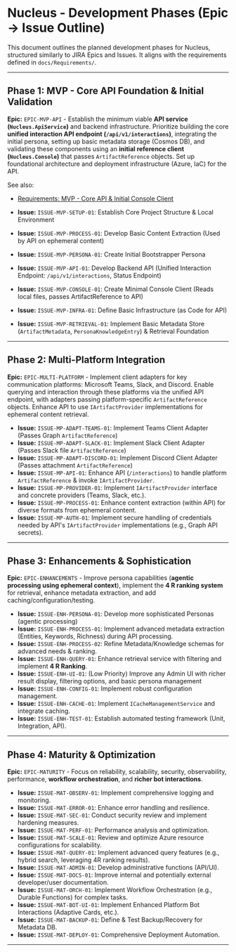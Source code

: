 # Nucleus - Development Phases (Epic -> Issue Outline)

This document outlines the planned development phases for Nucleus, structured similarly to JIRA Epics and Issues. It aligns with the requirements defined in `docs/Requirements/`.

---

## Phase 1: MVP - Core API Foundation & Initial Validation

**Epic:** `EPIC-MVP-API` - Establish the minimum viable **API service (`Nucleus.ApiService`)** and backend infrastructure. Prioritize building the core **unified interaction API endpoint (`/api/v1/interactions`)**, integrating the initial persona, setting up basic metadata storage (Cosmos DB), and validating these components using an **initial reference client (`Nucleus.Console`)** that passes `ArtifactReference` objects. Set up foundational architecture and deployment infrastructure (Azure, IaC) for the API.

See also:
*   [Requirements: MVP - Core API & Initial Console Client](../Requirements/01_REQUIREMENTS_PHASE1_MVP_CONSOLE.md)

*   **Issue:** `ISSUE-MVP-SETUP-01`: Establish Core Project Structure & Local Environment
*   **Issue:** `ISSUE-MVP-PROCESS-01`: Develop Basic Content Extraction (Used by API on ephemeral content)
*   **Issue:** `ISSUE-MVP-PERSONA-01`: Create Initial Bootstrapper Persona
*   **Issue:** `ISSUE-MVP-API-01`: Develop Backend API (Unified Interaction Endpoint: `/api/v1/interactions`, Status Endpoint)
*   **Issue:** `ISSUE-MVP-CONSOLE-01`: Create Minimal Console Client (Reads local files, passes ArtifactReference to API)
*   **Issue:** `ISSUE-MVP-INFRA-01`: Define Basic Infrastructure (as Code for API)
*   **Issue:** `ISSUE-MVP-RETRIEVAL-01`: Implement Basic Metadata Store (`ArtifactMetadata`, `PersonaKnowledgeEntry`) & Retrieval Foundation

---

## Phase 2: Multi-Platform Integration

**Epic:** `EPIC-MULTI-PLATFORM` - Implement client adapters for key communication platforms: Microsoft Teams, Slack, and Discord. Enable querying and interaction through these platforms via the unified API endpoint, with adapters passing platform-specific `ArtifactReference` objects. Enhance API to use `IArtifactProvider` implementations for ephemeral content retrieval.

*   **Issue:** `ISSUE-MP-ADAPT-TEAMS-01`: Implement Teams Client Adapter (Passes Graph `ArtifactReference`)
*   **Issue:** `ISSUE-MP-ADAPT-SLACK-01`: Implement Slack Client Adapter (Passes Slack file `ArtifactReference`)
*   **Issue:** `ISSUE-MP-ADAPT-DISCORD-01`: Implement Discord Client Adapter (Passes attachment `ArtifactReference`)
*   **Issue:** `ISSUE-MP-API-01`: Enhance API (`/interactions`) to handle platform `ArtifactReference` & invoke `IArtifactProvider`.
*   **Issue:** `ISSUE-MP-PROVIDER-01`: Implement `IArtifactProvider` interface and concrete providers (Teams, Slack, etc.).
*   **Issue:** `ISSUE-MP-PROCESS-01`: Enhance content extraction (within API) for diverse formats from ephemeral content.
*   **Issue:** `ISSUE-MP-AUTH-01`: Implement secure handling of credentials needed by API's `IArtifactProvider` implementations (e.g., Graph API secrets).

---

## Phase 3: Enhancements & Sophistication

**Epic:** `EPIC-ENHANCEMENTS` - Improve persona capabilities (**agentic processing using ephemeral context**), implement the **4 R ranking system** for retrieval, enhance metadata extraction, and add caching/configuration/testing.

*   **Issue:** `ISSUE-ENH-PERSONA-01`: Develop more sophisticated Personas (agentic processing)
*   **Issue:** `ISSUE-ENH-PROCESS-01`: Implement advanced metadata extraction (Entities, Keywords, Richness) during API processing.
*   **Issue:** `ISSUE-ENH-PROCESS-02`: Refine Metadata/Knowledge schemas for advanced needs & ranking.
*   **Issue:** `ISSUE-ENH-QUERY-01`: Enhance retrieval service with filtering and implement **4 R Ranking**.
*   **Issue:** `ISSUE-ENH-UI-01`: (Low Priority) Improve any Admin UI with richer result display, filtering options, and basic persona management
*   **Issue:** `ISSUE-ENH-CONFIG-01`: Implement robust configuration management.
*   **Issue:** `ISSUE-ENH-CACHE-01`: Implement `ICacheManagementService` and integrate caching.
*   **Issue:** `ISSUE-ENH-TEST-01`: Establish automated testing framework (Unit, Integration, API).

---

## Phase 4: Maturity & Optimization

**Epic:** `EPIC-MATURITY` - Focus on reliability, scalability, security, observability, performance, **workflow orchestration**, and **richer bot interactions**.

*   **Issue:** `ISSUE-MAT-OBSERV-01`: Implement comprehensive logging and monitoring.
*   **Issue:** `ISSUE-MAT-ERROR-01`: Enhance error handling and resilience.
*   **Issue:** `ISSUE-MAT-SEC-01`: Conduct security review and implement hardening measures.
*   **Issue:** `ISSUE-MAT-PERF-01`: Performance analysis and optimization.
*   **Issue:** `ISSUE-MAT-SCALE-01`: Review and optimize Azure resource configurations for scalability.
*   **Issue:** `ISSUE-MAT-QUERY-01`: Implement advanced query features (e.g., hybrid search, leveraging 4R ranking results).
*   **Issue:** `ISSUE-MAT-ADMIN-01`: Develop administrative functions (API/UI).
*   **Issue:** `ISSUE-MAT-DOCS-01`: Improve internal and potentially external developer/user documentation.
*   **Issue:** `ISSUE-MAT-ORCH-01`: Implement Workflow Orchestration (e.g., Durable Functions) for complex tasks.
*   **Issue:** `ISSUE-MAT-BOT-UI-01`: Implement Enhanced Platform Bot Interactions (Adaptive Cards, etc.).
*   **Issue:** `ISSUE-MAT-BACKUP-01`: Define & Test Backup/Recovery for Metadata DB.
*   **Issue:** `ISSUE-MAT-DEPLOY-01`: Comprehensive Deployment Automation.

---
